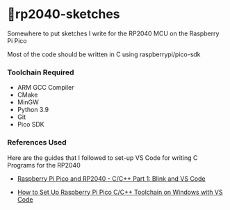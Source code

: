 # 📝rp2040-sketches

 Somewhere to put sketches I write for the RP2040 MCU on the Raspberry Pi Pico

Most of the code should be written in C using raspberrypi/pico-sdk



### Toolchain Required

+ ARM GCC Compiler
+ CMake
+ MinGW
+ Python 3.9
+ Git
+ Pico SDK



###  References Used

Here are the guides that I followed to set-up VS Code for writing C Programs for the RP2040

+ <a href="https://www.digikey.com/en/maker/projects/raspberry-pi-pico-and-rp2040-cc-part-1-blink-and-vs-code/7102fb8bca95452e9df6150f39ae8422">Raspberry Pi Pico and RP2040 - C/C++ Part 1: Blink and VS Code</a>

+ <a href="https://shawnhymel.com/2096/how-to-set-up-raspberry-pi-pico-c-c-toolchain-on-windows-with-vs-code/">How to Set Up Raspberry Pi Pico C/C++ Toolchain on Windows with VS Code</a>

  

